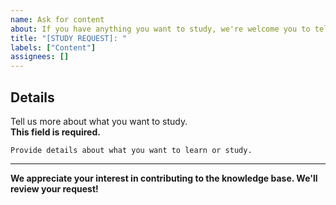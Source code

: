```yaml
---
name: Ask for content
about: If you have anything you want to study, we're welcome you to tell us here.
title: "[STUDY REQUEST]: "
labels: ["Content"]
assignees: []
---
```


## Details

Tell us more about what you want to study.  
**This field is required.**

<!-- Fill in your study request below -->
```plaintext
Provide details about what you want to learn or study.
```

---

**We appreciate your interest in contributing to the knowledge base. We'll review your request!**
